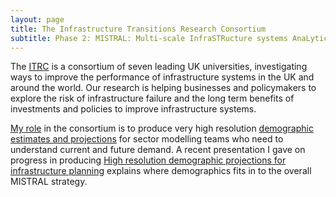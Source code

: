 ```yaml
---
layout: page
title: The Infrastructure Transitions Research Consortium
subtitle: Phase 2: MISTRAL: Multi-scale InfraSTRucture systems AnaLytics
---
```


The [ITRC](https://www.itrc.org.uk/about-us/itrc-mistral-strategy/) is a consortium of seven leading UK universities, investigating ways to improve the performance of infrastructure systems in the UK and around the world. Our research is helping businesses and policymakers to explore the risk of infrastructure failure and the long term benefits of investments and policies to improve infrastructure systems.

[My role](https://lida.leeds.ac.uk/research-projects/itrc_mistral/) in the consortium is to produce very high resolution [demographic estimates and projections](https://www.itrc.org.uk/outputs/research-outputs/demographics/) for sector modelling teams who need to understand current and future demand. A recent presentation I gave on progress in producing [High resolution demographic projections for infrastructure planning](https://www.itrc.org.uk/itrc-in-action/multi-scale-infrastructure-transformations-an-interactive-event-from-itrc-mistral/#presentations) explains where demographics fits in to the overall MISTRAL strategy.
